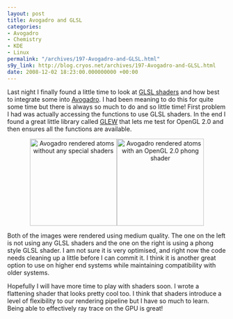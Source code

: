 ```yaml
---
layout: post
title: Avogadro and GLSL
categories:
- Avogadro
- Chemistry
- KDE
- Linux
permalink: "/archives/197-Avogadro-and-GLSL.html"
s9y_link: http://blog.cryos.net/archives/197-Avogadro-and-GLSL.html
date: 2008-12-02 18:23:00.000000000 +00:00
---
```

<span><p>Last night I finally found a little time to look at <a href="http://en.wikipedia.org/wiki/GLSL">GLSL shaders</a> and how best to integrate some into <a href="http://avogadro.sourceforge.net/">Avogadro</a>. I had been meaning to do this for quite some time but there is always so much to do and so little time! First problem I had was actually accessing the functions to use GLSL shaders. In the end I found a great little library called <a href="http://glew.sourceforge.net/">GLEW</a> that lets me test for OpenGL 2.0 and then ensures all the functions are available.</p>

<center><img src="http://blog.cryos.net/uploads/avo-benzene-gl.png" width="200" height="200" alt="Avogadro rendered atoms without any special shaders" /><img src="http://blog.cryos.net/uploads/avo-benzene-glsl.png" width="200" height="200" alt="Avogadro rendered atoms with an OpenGL 2.0 phong shader" /></center>

<p>Both of the images were rendered using medium quality. The one on the left is not using any GLSL shaders and the one on the right is using a phong style GLSL shader. I am not sure it is very optimised, and right now the code needs cleaning up a little before I can commit it. I think it is another great option to use on higher end systems while maintaining compatibility with older systems.</p>

<p>Hopefully I will have more time to play with shaders soon. I wrote a flattening shader that looks pretty cool too. I think that shaders introduce a level of flexibility to our rendering pipeline but I have so much to learn. Being able to effectively ray trace on the GPU is great!</p></span>
